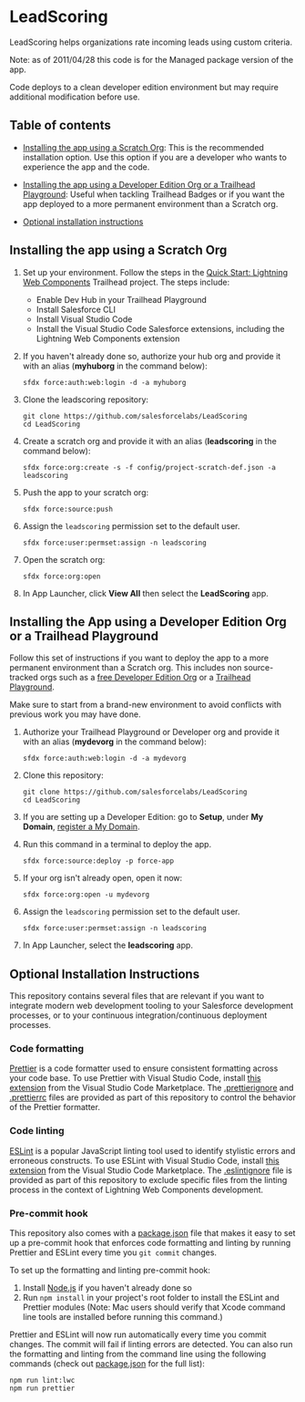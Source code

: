 # LeadScoring

LeadScoring helps organizations rate incoming leads using custom criteria.

Note: as of 2011/04/28 this code is for the Managed package version of the app.

Code deploys to a clean developer edition environment but may require additional modification
before use.

## Table of contents

-   [Installing the app using a Scratch Org](#installing-the-app-using-a-scratch-org): This is the recommended installation option. Use this option if you are a developer who wants to experience the app and the code.

-   [Installing the app using a Developer Edition Org or a Trailhead Playground](#installing-the-app-using-a-developer-edition-org-or-a-trailhead-playground): Useful when tackling Trailhead Badges or if you want the app deployed to a more permanent environment than a Scratch org.

-   [Optional installation instructions](#optional-installation-instructions)

## Installing the app using a Scratch Org

1. Set up your environment. Follow the steps in the [Quick Start: Lightning Web Components](https://trailhead.salesforce.com/content/learn/projects/quick-start-lightning-web-components/) Trailhead project. The steps include:

    - Enable Dev Hub in your Trailhead Playground
    - Install Salesforce CLI
    - Install Visual Studio Code
    - Install the Visual Studio Code Salesforce extensions, including the Lightning Web Components extension

2. If you haven't already done so, authorize your hub org and provide it with an alias (**myhuborg** in the command below):

    ```
    sfdx force:auth:web:login -d -a myhuborg
    ```

3. Clone the leadscoring repository:

    ```
    git clone https://github.com/salesforcelabs/LeadScoring
    cd LeadScoring
    ```

4. Create a scratch org and provide it with an alias (**leadscoring** in the command below):

    ```
    sfdx force:org:create -s -f config/project-scratch-def.json -a leadscoring
    ```

5. Push the app to your scratch org:

    ```
    sfdx force:source:push
    ```

6. Assign the `leadscoring` permission set to the default user.

    ```
    sfdx force:user:permset:assign -n leadscoring
    ```

7. Open the scratch org:

    ```
    sfdx force:org:open
    ```

8. In App Launcher, click **View All** then select the **LeadScoring** app.

## Installing the App using a Developer Edition Org or a Trailhead Playground

Follow this set of instructions if you want to deploy the app to a more permanent environment than a Scratch org.
This includes non source-tracked orgs such as a [free Developer Edition Org](https://developer.salesforce.com/signup) or a [Trailhead Playground](https://trailhead.salesforce.com/).

Make sure to start from a brand-new environment to avoid conflicts with previous work you may have done.

1. Authorize your Trailhead Playground or Developer org and provide it with an alias (**mydevorg** in the command below):

    ```
    sfdx force:auth:web:login -d -a mydevorg
    ```

2. Clone this repository:

    ```
    git clone https://github.com/salesforcelabs/LeadScoring
    cd LeadScoring
    ```

3. If you are setting up a Developer Edition: go to **Setup**, under **My Domain**, [register a My Domain](https://help.salesforce.com/articleView?id=domain_name_setup.htm&type=5).

4. Run this command in a terminal to deploy the app.

    ```
    sfdx force:source:deploy -p force-app
    ```

5. If your org isn't already open, open it now:

    ```
    sfdx force:org:open -u mydevorg
    ```

6. Assign the `leadscoring` permission set to the default user.

    ```
    sfdx force:user:permset:assign -n leadscoring
    ```

7. In App Launcher, select the **leadscoring** app.

## Optional Installation Instructions

This repository contains several files that are relevant if you want to integrate modern web development tooling to your Salesforce development processes, or to your continuous integration/continuous deployment processes.

### Code formatting

[Prettier](https://prettier.io/) is a code formatter used to ensure consistent formatting across your code base. To use Prettier with Visual Studio Code, install [this extension](https://marketplace.visualstudio.com/items?itemName=esbenp.prettier-vscode) from the Visual Studio Code Marketplace. The [.prettierignore](/.prettierignore) and [.prettierrc](/.prettierrc) files are provided as part of this repository to control the behavior of the Prettier formatter.

### Code linting

[ESLint](https://eslint.org/) is a popular JavaScript linting tool used to identify stylistic errors and erroneous constructs. To use ESLint with Visual Studio Code, install [this extension](https://marketplace.visualstudio.com/items?itemName=salesforce.salesforcedx-vscode-lwc) from the Visual Studio Code Marketplace. The [.eslintignore](/.eslintignore) file is provided as part of this repository to exclude specific files from the linting process in the context of Lightning Web Components development.

### Pre-commit hook

This repository also comes with a [package.json](./package.json) file that makes it easy to set up a pre-commit hook that enforces code formatting and linting by running Prettier and ESLint every time you `git commit` changes.

To set up the formatting and linting pre-commit hook:

1. Install [Node.js](https://nodejs.org) if you haven't already done so
2. Run `npm install` in your project's root folder to install the ESLint and Prettier modules (Note: Mac users should verify that Xcode command line tools are installed before running this command.)

Prettier and ESLint will now run automatically every time you commit changes. The commit will fail if linting errors are detected. You can also run the formatting and linting from the command line using the following commands (check out [package.json](./package.json) for the full list):

```
npm run lint:lwc
npm run prettier
```
